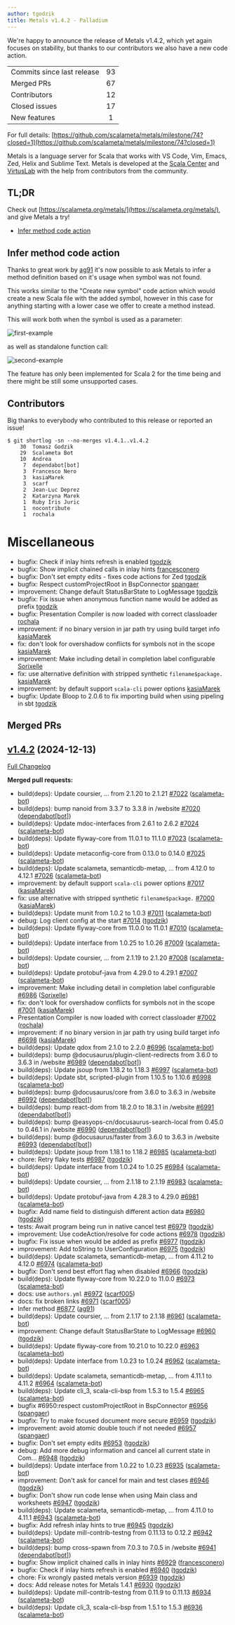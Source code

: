 ```yaml
---
author: tgodzik
title: Metals v1.4.2 - Palladium
---
```


We're happy to announce the release of Metals v1.4.2, which yet again focuses on
stability, but thanks to our contributors we also have a new code action.

<table>
<tbody>
  <tr>
    <td>Commits since last release</td>
    <td align="center">93</td>
  </tr>
  <tr>
    <td>Merged PRs</td>
    <td align="center">67</td>
  </tr>
    <tr>
    <td>Contributors</td>
    <td align="center">12</td>
  </tr>
  <tr>
    <td>Closed issues</td>
    <td align="center">17</td>
  </tr>
  <tr>
    <td>New features</td>
    <td align="center">1</td>
  </tr>
</tbody>
</table>

For full details:
[https://github.com/scalameta/metals/milestone/74?closed=1](https://github.com/scalameta/metals/milestone/74?closed=1)

Metals is a language server for Scala that works with VS Code, Vim, Emacs, Zed,
Helix and Sublime Text. Metals is developed at the
[Scala Center](https://scala.epfl.ch/) and [VirtusLab](https://virtuslab.com)
with the help from contributors from the community.

## TL;DR

Check out [https://scalameta.org/metals/](https://scalameta.org/metals/), and
give Metals a try!

- [Infer method code action](#infer-method-code-action)

## Infer method code action

Thanks to great work by [ag91](https://github.com/ag91) it's now possible to ask
Metals to infer a method definition based on it's usage when symbol was not
found.

This works similar to the "Create new symbol" code action which would create a
new Scala file with the added symbol, however in this case for anything starting
with a lower case we offer to create a method instead.

This will work both when the symbol is used as a parameter:

![first-example](https://i.imgur.com/9fWQ3Yg.gif)

as well as standalone function call:

![second-example](https://i.imgur.com/gizIjBB.gif)

The feature has only been implemented for Scala 2 for the time being and there
might be still some unsupported cases.

## Contributors

Big thanks to everybody who contributed to this release or reported an issue!

```
$ git shortlog -sn --no-merges v1.4.1..v1.4.2
    30	Tomasz Godzik
    29	Scalameta Bot
    10	Andrea
     7	dependabot[bot]
     3	Francesco Nero
     3	kasiaMarek
     3	scarf
     2	Jean-Luc Deprez
     2	Katarzyna Marek
     1	Ruby Iris Juric
     1	nocontribute
     1	rochala
```

# Miscellaneous

- bugfix: Check if inlay hints refresh is enabled
  [tgodzik](https://github.com/tgodzik)
- bugfix: Show implicit chained calls in inlay hints
  [francesconero](https://github.com/francesconero)
- bugfix: Don't set empty edits - fixes code actions for Zed
  [tgodzik](https://github.com/tgodzik)
- bugfix: Respect customProjectRoot in BspConnector
  [spangaer](https://github.com/spangaer)
- improvement: Change default StatusBarState to LogMessage
  [tgodzik](https://github.com/tgodzik)
- bugfix: Fix issue when anonymous function name would be added as prefix
  [tgodzik](https://github.com/tgodzik)
- bugfix: Presentation Compiler is now loaded with correct classloader
  [rochala](https://github.com/rochala)
- improvement: if no binary version in jar path try using build target info
  [kasiaMarek](https://github.com/kasiaMarek)
- fix: don't look for overshadow conflicts for symbols not in the scope
  [kasiaMarek](https://github.com/kasiaMarek)
- improvement: Make including detail in completion label configurable
  [Sorixelle](https://github.com/Sorixelle)
- fix: use alternative definition with stripped synthetic `filename$package.`
  [kasiaMarek](https://github.com/kasiaMarek)
- improvement: by default support `scala-cli` power options
  [kasiaMarek](https://github.com/kasiaMarek)
- bugfix: Update Bloop to 2.0.6 to fix importing build when using pipeling in
  sbt [tgodzik](https://github.com/tgodzik)

## Merged PRs

## [v1.4.2](https://github.com/scalameta/metals/tree/v1.4.2) (2024-12-13)

[Full Changelog](https://github.com/scalameta/metals/compare/v1.4.1...v1.4.2)

**Merged pull requests:**

- build(deps): Update coursier, ... from 2.1.20 to 2.1.21
  [\#7022](https://github.com/scalameta/metals/pull/7022)
  ([scalameta-bot](https://github.com/scalameta-bot))
- build(deps): bump nanoid from 3.3.7 to 3.3.8 in /website
  [\#7020](https://github.com/scalameta/metals/pull/7020)
  ([dependabot[bot]](https://github.com/dependabot[bot]))
- build(deps): Update mdoc-interfaces from 2.6.1 to 2.6.2
  [\#7024](https://github.com/scalameta/metals/pull/7024)
  ([scalameta-bot](https://github.com/scalameta-bot))
- build(deps): Update flyway-core from 11.0.1 to 11.1.0
  [\#7023](https://github.com/scalameta/metals/pull/7023)
  ([scalameta-bot](https://github.com/scalameta-bot))
- build(deps): Update metaconfig-core from 0.13.0 to 0.14.0
  [\#7025](https://github.com/scalameta/metals/pull/7025)
  ([scalameta-bot](https://github.com/scalameta-bot))
- build(deps): Update scalameta, semanticdb-metap, ... from 4.12.0 to 4.12.1
  [\#7026](https://github.com/scalameta/metals/pull/7026)
  ([scalameta-bot](https://github.com/scalameta-bot))
- improvement: by default support `scala-cli` power options
  [\#7017](https://github.com/scalameta/metals/pull/7017)
  ([kasiaMarek](https://github.com/kasiaMarek))
- fix: use alternative with stripped synthetic `filename$package.`
  [\#7000](https://github.com/scalameta/metals/pull/7000)
  ([kasiaMarek](https://github.com/kasiaMarek))
- build(deps): Update munit from 1.0.2 to 1.0.3
  [\#7011](https://github.com/scalameta/metals/pull/7011)
  ([scalameta-bot](https://github.com/scalameta-bot))
- debug: Log client config at the start
  [\#7014](https://github.com/scalameta/metals/pull/7014)
  ([tgodzik](https://github.com/tgodzik))
- build(deps): Update flyway-core from 11.0.0 to 11.0.1
  [\#7010](https://github.com/scalameta/metals/pull/7010)
  ([scalameta-bot](https://github.com/scalameta-bot))
- build(deps): Update interface from 1.0.25 to 1.0.26
  [\#7009](https://github.com/scalameta/metals/pull/7009)
  ([scalameta-bot](https://github.com/scalameta-bot))
- build(deps): Update coursier, ... from 2.1.19 to 2.1.20
  [\#7008](https://github.com/scalameta/metals/pull/7008)
  ([scalameta-bot](https://github.com/scalameta-bot))
- build(deps): Update protobuf-java from 4.29.0 to 4.29.1
  [\#7007](https://github.com/scalameta/metals/pull/7007)
  ([scalameta-bot](https://github.com/scalameta-bot))
- improvement: Make including detail in completion label configurable
  [\#6986](https://github.com/scalameta/metals/pull/6986)
  ([Sorixelle](https://github.com/Sorixelle))
- fix: don't look for overshadow conflicts for symbols not in the scope
  [\#7001](https://github.com/scalameta/metals/pull/7001)
  ([kasiaMarek](https://github.com/kasiaMarek))
- Presentation Compiler is now loaded with correct classloader
  [\#7002](https://github.com/scalameta/metals/pull/7002)
  ([rochala](https://github.com/rochala))
- improvement: if no binary version in jar path try using build target info
  [\#6698](https://github.com/scalameta/metals/pull/6698)
  ([kasiaMarek](https://github.com/kasiaMarek))
- build(deps): Update qdox from 2.1.0 to 2.2.0
  [\#6996](https://github.com/scalameta/metals/pull/6996)
  ([scalameta-bot](https://github.com/scalameta-bot))
- build(deps): bump @docusaurus/plugin-client-redirects from 3.6.0 to 3.6.3 in
  /website [\#6989](https://github.com/scalameta/metals/pull/6989)
  ([dependabot[bot]](https://github.com/dependabot[bot]))
- build(deps): Update jsoup from 1.18.2 to 1.18.3
  [\#6997](https://github.com/scalameta/metals/pull/6997)
  ([scalameta-bot](https://github.com/scalameta-bot))
- build(deps): Update sbt, scripted-plugin from 1.10.5 to 1.10.6
  [\#6998](https://github.com/scalameta/metals/pull/6998)
  ([scalameta-bot](https://github.com/scalameta-bot))
- build(deps): bump @docusaurus/core from 3.6.0 to 3.6.3 in /website
  [\#6992](https://github.com/scalameta/metals/pull/6992)
  ([dependabot[bot]](https://github.com/dependabot[bot]))
- build(deps): bump react-dom from 18.2.0 to 18.3.1 in /website
  [\#6991](https://github.com/scalameta/metals/pull/6991)
  ([dependabot[bot]](https://github.com/dependabot[bot]))
- build(deps): bump @easyops-cn/docusaurus-search-local from 0.45.0 to 0.46.1 in
  /website [\#6990](https://github.com/scalameta/metals/pull/6990)
  ([dependabot[bot]](https://github.com/dependabot[bot]))
- build(deps): bump @docusaurus/faster from 3.6.0 to 3.6.3 in /website
  [\#6993](https://github.com/scalameta/metals/pull/6993)
  ([dependabot[bot]](https://github.com/dependabot[bot]))
- build(deps): Update jsoup from 1.18.1 to 1.18.2
  [\#6985](https://github.com/scalameta/metals/pull/6985)
  ([scalameta-bot](https://github.com/scalameta-bot))
- chore: Retry flaky tests
  [\#6987](https://github.com/scalameta/metals/pull/6987)
  ([tgodzik](https://github.com/tgodzik))
- build(deps): Update interface from 1.0.24 to 1.0.25
  [\#6984](https://github.com/scalameta/metals/pull/6984)
  ([scalameta-bot](https://github.com/scalameta-bot))
- build(deps): Update coursier, ... from 2.1.18 to 2.1.19
  [\#6983](https://github.com/scalameta/metals/pull/6983)
  ([scalameta-bot](https://github.com/scalameta-bot))
- build(deps): Update protobuf-java from 4.28.3 to 4.29.0
  [\#6981](https://github.com/scalameta/metals/pull/6981)
  ([scalameta-bot](https://github.com/scalameta-bot))
- bugfix: Add name field to distinguish different action data
  [\#6980](https://github.com/scalameta/metals/pull/6980)
  ([tgodzik](https://github.com/tgodzik))
- tests: Await program being run in native cancel test
  [\#6979](https://github.com/scalameta/metals/pull/6979)
  ([tgodzik](https://github.com/tgodzik))
- improvement: Use codeAction/resolve for code actions
  [\#6978](https://github.com/scalameta/metals/pull/6978)
  ([tgodzik](https://github.com/tgodzik))
- bugfix: Fix issue when would be added as prefix
  [\#6977](https://github.com/scalameta/metals/pull/6977)
  ([tgodzik](https://github.com/tgodzik))
- improvement: Add toString to UserConfiguration
  [\#6975](https://github.com/scalameta/metals/pull/6975)
  ([tgodzik](https://github.com/tgodzik))
- build(deps): Update scalameta, semanticdb-metap, ... from 4.11.2 to 4.12.0
  [\#6974](https://github.com/scalameta/metals/pull/6974)
  ([scalameta-bot](https://github.com/scalameta-bot))
- bugfix: Don't send best effort flag when disabled
  [\#6966](https://github.com/scalameta/metals/pull/6966)
  ([tgodzik](https://github.com/tgodzik))
- build(deps): Update flyway-core from 10.22.0 to 11.0.0
  [\#6973](https://github.com/scalameta/metals/pull/6973)
  ([scalameta-bot](https://github.com/scalameta-bot))
- docs: use `authors.yml`
  [\#6972](https://github.com/scalameta/metals/pull/6972)
  ([scarf005](https://github.com/scarf005))
- docs: fix broken links [\#6971](https://github.com/scalameta/metals/pull/6971)
  ([scarf005](https://github.com/scarf005))
- Infer method [\#6877](https://github.com/scalameta/metals/pull/6877)
  ([ag91](https://github.com/ag91))
- build(deps): Update coursier, ... from 2.1.17 to 2.1.18
  [\#6961](https://github.com/scalameta/metals/pull/6961)
  ([scalameta-bot](https://github.com/scalameta-bot))
- improvement: Change default StatusBarState to LogMessage
  [\#6960](https://github.com/scalameta/metals/pull/6960)
  ([tgodzik](https://github.com/tgodzik))
- build(deps): Update flyway-core from 10.21.0 to 10.22.0
  [\#6963](https://github.com/scalameta/metals/pull/6963)
  ([scalameta-bot](https://github.com/scalameta-bot))
- build(deps): Update interface from 1.0.23 to 1.0.24
  [\#6962](https://github.com/scalameta/metals/pull/6962)
  ([scalameta-bot](https://github.com/scalameta-bot))
- build(deps): Update scalameta, semanticdb-metap, ... from 4.11.1 to 4.11.2
  [\#6964](https://github.com/scalameta/metals/pull/6964)
  ([scalameta-bot](https://github.com/scalameta-bot))
- build(deps): Update cli_3, scala-cli-bsp from 1.5.3 to 1.5.4
  [\#6965](https://github.com/scalameta/metals/pull/6965)
  ([scalameta-bot](https://github.com/scalameta-bot))
- bugfix #6950:respect customProjectRoot in BspConnector
  [\#6956](https://github.com/scalameta/metals/pull/6956)
  ([spangaer](https://github.com/spangaer))
- bugfix: Try to make focused document more secure
  [\#6959](https://github.com/scalameta/metals/pull/6959)
  ([tgodzik](https://github.com/tgodzik))
- improvement: avoid atomic double touch if not needed
  [\#6957](https://github.com/scalameta/metals/pull/6957)
  ([spangaer](https://github.com/spangaer))
- bugfix: Don't set empty edits
  [\#6953](https://github.com/scalameta/metals/pull/6953)
  ([tgodzik](https://github.com/tgodzik))
- debug: Add more debug information and cancel all current state in Com…
  [\#6948](https://github.com/scalameta/metals/pull/6948)
  ([tgodzik](https://github.com/tgodzik))
- build(deps): Update interface from 1.0.22 to 1.0.23
  [\#6935](https://github.com/scalameta/metals/pull/6935)
  ([scalameta-bot](https://github.com/scalameta-bot))
- improvement: Don't ask for cancel for main and test clases
  [\#6946](https://github.com/scalameta/metals/pull/6946)
  ([tgodzik](https://github.com/tgodzik))
- bugfix: Don't show run code lense when using Main class and worksheets
  [\#6947](https://github.com/scalameta/metals/pull/6947)
  ([tgodzik](https://github.com/tgodzik))
- build(deps): Update scalameta, semanticdb-metap, ... from 4.11.0 to 4.11.1
  [\#6943](https://github.com/scalameta/metals/pull/6943)
  ([scalameta-bot](https://github.com/scalameta-bot))
- bugfix: Add refresh inlay hints to true
  [\#6945](https://github.com/scalameta/metals/pull/6945)
  ([tgodzik](https://github.com/tgodzik))
- build(deps): Update mill-contrib-testng from 0.11.13 to 0.12.2
  [\#6942](https://github.com/scalameta/metals/pull/6942)
  ([scalameta-bot](https://github.com/scalameta-bot))
- build(deps): bump cross-spawn from 7.0.3 to 7.0.5 in /website
  [\#6941](https://github.com/scalameta/metals/pull/6941)
  ([dependabot[bot]](https://github.com/dependabot[bot]))
- bugfix: Show implicit chained calls in inlay hints
  [\#6929](https://github.com/scalameta/metals/pull/6929)
  ([francesconero](https://github.com/francesconero))
- bugfix: Check if inlay hints refresh is enabled
  [\#6940](https://github.com/scalameta/metals/pull/6940)
  ([tgodzik](https://github.com/tgodzik))
- chore: Fix wrongly pasted metals version
  [\#6939](https://github.com/scalameta/metals/pull/6939)
  ([tgodzik](https://github.com/tgodzik))
- docs: Add release notes for Metals 1.4.1
  [\#6930](https://github.com/scalameta/metals/pull/6930)
  ([tgodzik](https://github.com/tgodzik))
- build(deps): Update mill-contrib-testng from 0.11.9 to 0.11.13
  [\#6934](https://github.com/scalameta/metals/pull/6934)
  ([scalameta-bot](https://github.com/scalameta-bot))
- build(deps): Update cli_3, scala-cli-bsp from 1.5.1 to 1.5.3
  [\#6936](https://github.com/scalameta/metals/pull/6936)
  ([scalameta-bot](https://github.com/scalameta-bot))
